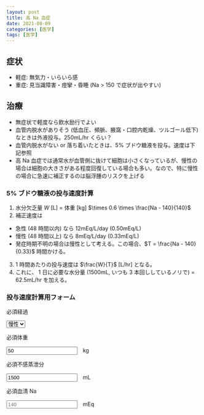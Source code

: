 ```yaml
---
layout: post
title: 高 Na 血症
date: 2021-08-09
categories: [医学]
tags: [医学]
---
```


## 症状
- 軽症: 無気力・いらいら感
- 重症: 見当識障害・痙攣・昏睡 (Na > 150 で症状が出やすい)

## 治療
- 無症状で軽度なら飲水励行でよい
- 血管内脱水がありそう (低血圧、頻脈、腋窩・口腔内乾燥、ツルゴール低下) なときは外液投与。250mL/hr くらい？
- 血管内脱水がない or 落ち着いたときは、5% ブドウ糖液を投与。速度は下記参照
- 高 Na 血症では通常水が血管側に抜けて細胞は小さくなっているが、慢性の場合は細胞の大きさがある程度回復している場合も多い。なので、特に慢性の場合に急速に補正するのは脳浮腫のリスクを上げる

### 5% ブドウ糖液の投与速度計算
1. 水分欠乏量 $W$ [L] $=$ 体重 [kg] $\times 0.6 \times \frac{Na - 140}{140}$
2. 補正速度は
- 急性 (48 時間以内) なら 12mEq/L/day (0.50mEq/L)
- 慢性 (48 時間以上) なら 8mEq/L/day (0.33mEq/L)
- 発症時期不明の場合は慢性として考える。この場合、$T = \frac{Na - 140}{0.33}$ 時間かける。
3. 1 時間あたりの投与速度は $\frac{W}{T}$ [L/hr] となる。
4. これに、 1 日に必要な水分量 (1500mL, いつも 3 本回ししているノリで) = 62.5mL/hr を加える。

### 投与速度計算用フォーム
<div class="Form">
<div class="Form-Item">
<p class="Form-Item-Label">
<span class="Form-Item-Label-Required">必須</span>経過</p>
<select id="progress" class="Form-Item-Input" onKeyUp="update()">
<option value="chronic">慢性</option>
<option value="acute">急性</option>
</select>
</div>

<div class="Form-Item">
<p class="Form-Item-Label">
<span class="Form-Item-Label-Required">必須</span>体重
</p>
<input type="number" class="Form-Item-Input" id="weight" value="50" onKeyUp="update()">　kg
</div>

<div class="Form-Item">
<p class="Form-Item-Label">
<span class="Form-Item-Label-Required">必須</span>不感蒸泄分
</p>
<input type="number" class="Form-Item-Input" id="water-loss" value="1500" onKeyUp="update()">　mL
</div>

<div class="Form-Item">
<p class="Form-Item-Label"><span class="Form-Item-Label-Required">必須</span>血清 Na</p>
<input type="number" class="Form-Item-Input" id="Na" placeholder="140" onKeyUp="update()">　mEq
</div>

<p id="result"></p>
</div>

<script>
  function update() {
    var progress = document.getElementById("progress").value;
    var weight = Number(document.getElementById("weight").value);
    var na = Number(document.getElementById("Na").value);
    var wl = Number(document.getElementById("water-loss").value);
    var result = '<b>計算結果</b>';
    if (na === 0 || weight === 0) {
      result += "未入力の項目があります";
    } else {
      var W = weight * 0.6 * (na - 140) / 140;
      var speed = (progress === 'acute') ? 0.50 : 0.33;
      var T = (na - 140) / speed;
      var a = Math.round(1000 * W / T);
      var b = Math.round(wl / 24);
      result +=  `<ul><li>補正のための投与速度: ${a} mL/hr</li>
      <li>不感蒸泄分: ${b} mL/hr</li>
      <li><b>合計: ${a + b} mL/hr</b></li></ul>
      `;
    }
    document.getElementById("result").innerHTML = result;
  }
</script>

<link rel="stylesheet" type="text/css" href="../../assets/css/form.css" media="screen">


